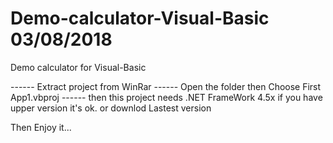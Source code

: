 # Demo-calculator-Visual-Basic  03/08/2018
Demo calculator for Visual-Basic

------ Extract project from WinRar
------ Open the folder then Choose First App1.vbproj
------ then this project needs .NET FrameWork 4.5x if you have upper version it's ok. or downlod Lastest version

Then Enjoy it...

